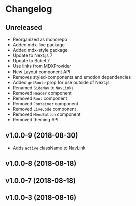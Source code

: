 
# Changelog

## Unreleased

- Reorganized as monorepo
- Added mdx-live package
- Added mdx-style package
- Update to Next.js 7
- Update to Babel 7
- Use links from MDXProvider
- New Layout component API
- Removes styled-components and emotion dependencies
- Added `getRoute` prop for use outside of Next.js
- Renamed `SideNav` to `NavLinks`
- Removed `Header` component
- Removed `Root` component
- Removed `Container` component
- Removed `LiveCode` component
- Removed `MenuButton` component
- Removed theming API

## v1.0.0-9 (2018-08-30)

- Adds `active` className to NavLink

## v1.0.0-8 (2018-08-18)
## v1.0.0-7 (2018-08-18)
## v1.0.0-3 (2018-08-16)

